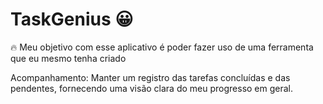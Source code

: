 # TaskGenius &#128512;
&#128293; Meu objetivo com esse aplicativo é poder fazer uso de uma ferramenta que eu mesmo tenha criado 

 <p>Acompanhamento: Manter um registro das tarefas concluídas e das pendentes, fornecendo uma visão clara do meu progresso em geral.</p>
